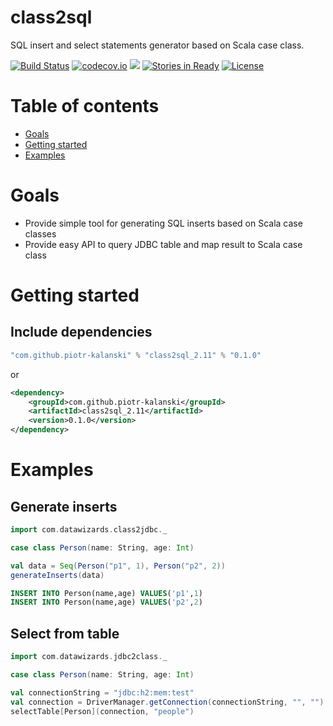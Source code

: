 # class2sql

SQL insert and select statements generator based on Scala case class.

[![Build Status](https://api.travis-ci.org/piotr-kalanski/class2sql.png?branch=development)](https://api.travis-ci.org/piotr-kalanski/class2sql.png?branch=development)
[![codecov.io](http://codecov.io/github/piotr-kalanski/class2sql/coverage.svg?branch=development)](http://codecov.io/github/piotr-kalanski/class2sql/coverage.svg?branch=development)
[<img src="https://img.shields.io/maven-central/v/com.github.piotr-kalanski/class2sql_2.11.svg?label=latest%20release"/>](http://search.maven.org/#search%7Cga%7C1%7Ca%3A%22class2sql_2.11%22)
[![Stories in Ready](https://badge.waffle.io/piotr-kalanski/class2sql.png?label=Ready)](https://waffle.io/piotr-kalanski/class2sql)
[![License](http://img.shields.io/:license-Apache%202-red.svg)](http://www.apache.org/licenses/LICENSE-2.0.txt)

# Table of contents

- [Goals](#goals)
- [Getting started](#getting-started)
- [Examples](#examples)

# Goals

- Provide simple tool for generating SQL inserts based on Scala case classes
- Provide easy API to query JDBC table and map result to Scala case class

# Getting started

## Include dependencies

```scala
"com.github.piotr-kalanski" % "class2sql_2.11" % "0.1.0"
```

or

```xml
<dependency>
    <groupId>com.github.piotr-kalanski</groupId>
    <artifactId>class2sql_2.11</artifactId>
    <version>0.1.0</version>
</dependency>
```

# Examples

## Generate inserts

```scala
import com.datawizards.class2jdbc._

case class Person(name: String, age: Int)

val data = Seq(Person("p1", 1), Person("p2", 2))
generateInserts(data)
```

```sql
INSERT INTO Person(name,age) VALUES('p1',1)
INSERT INTO Person(name,age) VALUES('p2',2)
```

## Select from table

```scala
import com.datawizards.jdbc2class._

case class Person(name: String, age: Int)

val connectionString = "jdbc:h2:mem:test"
val connection = DriverManager.getConnection(connectionString, "", "")
selectTable[Person](connection, "people")
```